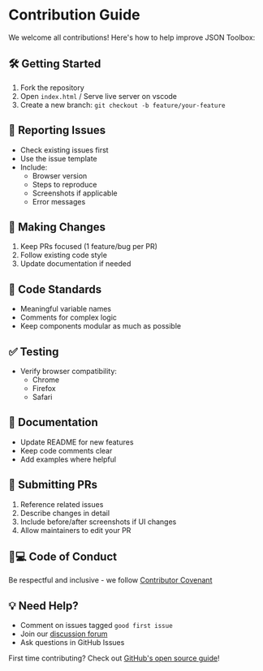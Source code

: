 # Contribution Guide

We welcome all contributions! Here's how to help improve JSON Toolbox:

## 🛠 Getting Started
1. Fork the repository
2. Open `index.html` / Serve live server on vscode
3. Create a new branch: `git checkout -b feature/your-feature`

## 🐛 Reporting Issues
- Check existing issues first
- Use the issue template
- Include:
  - Browser version
  - Steps to reproduce
  - Screenshots if applicable
  - Error messages

## 🎯 Making Changes
1. Keep PRs focused (1 feature/bug per PR)
2. Follow existing code style
3. Update documentation if needed

## 📝 Code Standards
- Meaningful variable names
- Comments for complex logic
- Keep components modular as much as possible

## ✅ Testing
- Verify browser compatibility:
  - Chrome
  - Firefox
  - Safari

## 📜 Documentation
- Update README for new features
- Keep code comments clear
- Add examples where helpful

## 🚀 Submitting PRs
1. Reference related issues
2. Describe changes in detail
3. Include before/after screenshots if UI changes
4. Allow maintainers to edit your PR

## 🧑💻 Code of Conduct
Be respectful and inclusive - we follow [Contributor Covenant](https://www.contributor-covenant.org/)

## 💡 Need Help?
- Comment on issues tagged `good first issue`
- Join our [discussion forum](https://github.com/shravan20/jsonp/discussions)
- Ask questions in GitHub Issues

First time contributing? Check out [GitHub's open source guide](https://opensource.guide/)!
